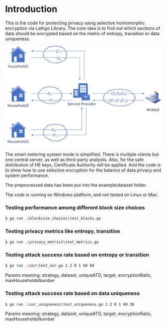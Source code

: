 # Introduction

This is the code for protecting privacy using selective homomorphic encryption via Lattigo Library.
The core idea is to find out which sections of data should be encrypted based on the metric of entropy, transition or data uniqueness.

<p align="center">
	<img src="system_model.png" />
</p>

The smart metering system mode is simplified. There is multiple clients but one central server, as well as third-party analysts. Also, for the safe distribution of HE keys, Certificate Authority will be applied. And the code is to show how to use selective encryption for the balance of data privacy and system performance.

The preprocessed data has been put into the example\dataset folder.

The code is running on Windows platform, and not tested on Linux or Mac.

### Testing performance among different block size choices
```bash
$ go run .\blocksize_choices\test_blocks.go
```

### Testing privacy metrics like entropy, transition
```bash
$ go run .\privacy_metrics\test_metrics.go
```

### Testing attack success rate based on entropy or transition
```bash
$ go run .\asr\test_asr.go 1 2 0 1 60 80
```
Params meaning: strategy, dataset, uniqueATD, target, encryptionRatio, maxHouseholdsNumber

### Testing attack success rate based on data uniqueness
```bash
$ go run .\asr_uniqueness\test_uniqueness.go 1 2 0 1 60 20
```
Params meaning: strategy, dataset, uniqueATD, target, encryptionRatio, maxHouseholdsNumber